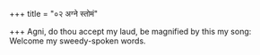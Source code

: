 +++
title = "०२ अग्ने स्तोमं"

+++
Agni, do thou accept my laud, be magnified by this my song:  
     Welcome my sweedy-spoken words.